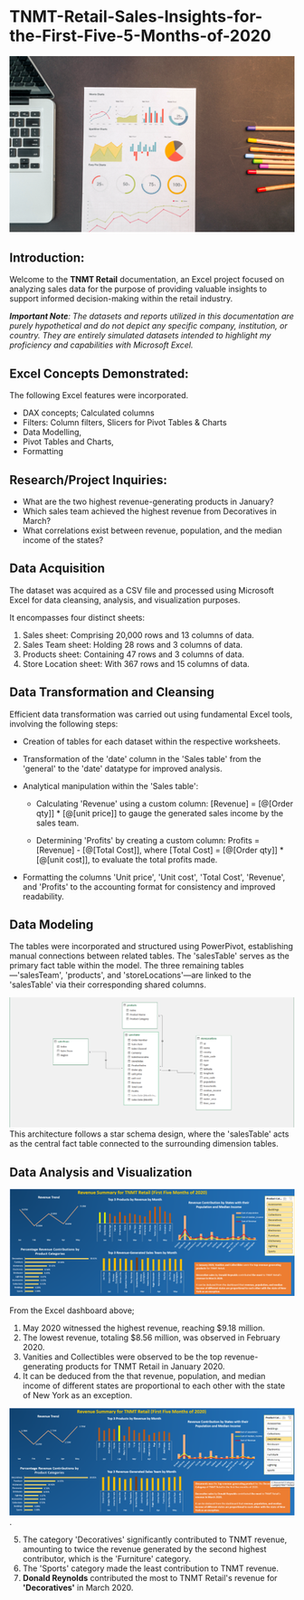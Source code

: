 # TNMT-Retail-Sales-Insights-for-the-First-Five-5-Months-of-2020

![](image1.png)

## Introduction:

Welcome to the **TNMT Retail** documentation, an Excel project focused on analyzing sales data for the purpose of providing valuable insights to support informed decision-making within the retail industry.

**_Important Note_**_: The datasets and reports utilized in this documentation are purely hypothetical and do not depict any specific company, institution, or country. They are entirely simulated datasets intended to highlight my proficiency and capabilities with Microsoft Excel._

## Excel Concepts Demonstrated:

The following Excel features were incorporated.
-	DAX concepts; Calculated columns
-	Filters: Column filters, Slicers for Pivot Tables & Charts
-	Data Modelling, 
-	Pivot Tables and Charts, 
-	Formatting
  
## Research/Project Inquiries:

- What are the two highest revenue-generating products in January?
- Which sales team achieved the highest revenue from Decoratives in March?
- What correlations exist between revenue, population, and the median income of the states?

## Data Acquisition

The dataset was acquired as a CSV file and processed using Microsoft Excel for data cleansing, analysis, and visualization purposes.

It encompasses four distinct sheets:

1. Sales sheet: Comprising 20,000 rows and 13 columns of data.
2. Sales Team sheet: Holding 28 rows and 3 columns of data.
3. Products sheet: Containing 47 rows and 3 columns of data.
4. Store Location sheet: With 367 rows and 15 columns of data.

## Data Transformation and Cleansing

Efficient data transformation was carried out using fundamental Excel tools, involving the following steps:

- Creation of tables for each dataset within the respective worksheets.
  
- Transformation of the 'date' column in the 'Sales table' from the 'general' to the 'date' datatype for improved analysis.
  
- Analytical manipulation within the 'Sales table':
  
  - Calculating 'Revenue' using a custom column: [Revenue] = [@[Order qty]] * [@[unit price]] to  gauge the generated sales income by the sales team.
    
  - Determining 'Profits' by creating a custom column: Profits = [Revenue] - [@[Total Cost]], where [Total Cost] = [@[Order qty]] * [@[unit cost]], to evaluate the total profits made.
    
- Formatting the columns 'Unit price', 'Unit cost', 'Total Cost', 'Revenue', and 'Profits' to the accounting format for consistency and improved readability.


## Data Modeling

The tables were incorporated and structured using PowerPivot, establishing manual connections between related tables. The 'salesTable' serves as the primary fact table within the model. The three remaining tables—'salesTeam', 'products', and 'storeLocations'—are linked to the 'salesTable' via their corresponding shared columns.

![](model.png)
This architecture follows a star schema design, where the 'salesTable' acts as the central fact table connected to the surrounding dimension tables.

## Data Analysis and Visualization

![](dashboard.png)

From the Excel dashboard above;

1.  May 2020 witnessed the highest revenue, reaching $9.18 million.
2.  The lowest revenue, totaling $8.56 million, was observed in February 2020.
3.	Vanities and Collectibles were observed to be the top revenue-generating products for TNMT Retail in January 2020.
4.	It can be deduced from the that revenue, population, and median income of different states are proportional to each other with the state of New York as an exception.

![](sliced_report_on_decoratives.png).

5. The category 'Decoratives' significantly contributed to TNMT revenue, amounting to twice the revenue generated by the second highest contributor, which is the 'Furniture' category.
6. The 'Sports' category made the least contribution to TNMT revenue.
7. **Donald Reynolds** contributed the most to TNMT Retail's revenue for **'Decoratives'** in March 2020.

  	 



